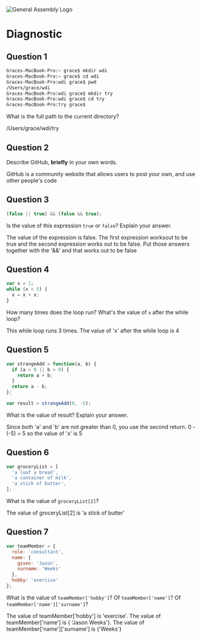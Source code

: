 ![General Assembly Logo](http://i.imgur.com/ke8USTq.png)

# Diagnostic

## Question 1

```sh
Graces-MacBook-Pro:~ grace$ mkdir wdi
Graces-MacBook-Pro:~ grace$ cd wdi
Graces-MacBook-Pro:wdi grace$ pwd
/Users/grace/wdi
Graces-MacBook-Pro:wdi grace$ mkdir try
Graces-MacBook-Pro:wdi grace$ cd try
Graces-MacBook-Pro:try grace$
```

What is the full path to the current directory?

/Users/grace/wdi/try

## Question 2

Describe GitHub, **briefly** in your own words.

GitHub is a community website that allows users to post your own, and use other people's code

## Question 3

```js
(false || true) && (false && true);
```

Is the value of this expression `true` or `false`?  Explain your answer.

The value of the expression is false.  The first expression worksout to be true and the second expression works out to be false.  Put those answers together with the '&&' and that works out to be false

## Question 4

```js
var x = 1;
while (x < 5) {
  x = x + x;
}
```

How many times does the loop run?  What's the value of `x` after the while loop?

This while loop runs 3 times.  The value of 'x' after the while loop is 4

## Question 5

```js
var strangeAdd = function(a, b) {
  if (a > 0 || b > 0) {
    return a + b;
  }
  return a - b;
};

var result = strangeAdd(0, -5);
```

What is the value of result?  Explain your answer.

Since both 'a' and 'b' are not greater than 0, you use the second return. 0 - (-5) = 5 so the value of 'x' is 5

## Question 6

```js
var groceryList = [
  'a loaf a bread',
  'a container of milk',
  'a stick of butter',
];
```

What is the value of `groceryList[2]`?

The value of groceryList[2] is 'a stick of butter'

## Question 7

```js
var teamMember = {
  role: 'consultant',
  name: {
    given: 'Jason',
    surname: 'Weeks'
  },
  hobby: 'exercise'
};
```

What is the value of `teamMember['hobby']`?  Of `teamMember['name']`?  Of
`teamMember['name']['surname']`?

The value of teamMember['hobby'] is 'exercise'. The value of teamMember['name'] is { 'Jason Weeks'}. The value of teamMember['name']['surname'] is {'Weeks'}
